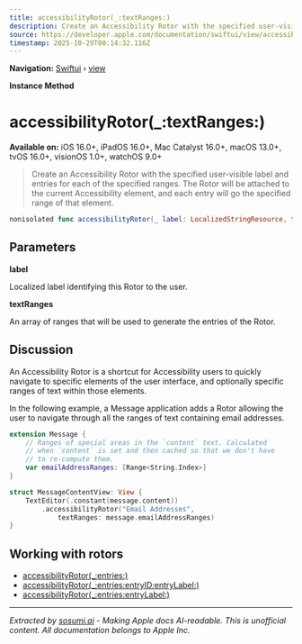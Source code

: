 ```yaml
---
title: accessibilityRotor(_:textRanges:)
description: Create an Accessibility Rotor with the specified user-visible label and entries for each of the specified ranges. The Rotor will be attached to the current Accessibility element, and each entry will go the specified range of that element.
source: https://developer.apple.com/documentation/swiftui/view/accessibilityrotor(_:textranges:)
timestamp: 2025-10-29T00:14:32.116Z
---
```


**Navigation:** [Swiftui](/documentation/swiftui) › [view](/documentation/swiftui/view)

**Instance Method**

# accessibilityRotor(_:textRanges:)

**Available on:** iOS 16.0+, iPadOS 16.0+, Mac Catalyst 16.0+, macOS 13.0+, tvOS 16.0+, visionOS 1.0+, watchOS 9.0+

> Create an Accessibility Rotor with the specified user-visible label and entries for each of the specified ranges. The Rotor will be attached to the current Accessibility element, and each entry will go the specified range of that element.

```swift
nonisolated func accessibilityRotor(_ label: LocalizedStringResource, textRanges: [Range<String.Index>]) -> some View
```

## Parameters

**label**

Localized label identifying this Rotor to the user.



**textRanges**

An array of ranges that will be used to generate the entries of the Rotor.



## Discussion

An Accessibility Rotor is a shortcut for Accessibility users to quickly navigate to specific elements of the user interface, and optionally specific ranges of text within those elements.

In the following example, a Message application adds a Rotor allowing the user to navigate through all the ranges of text containing email addresses.

```swift
extension Message {
    // Ranges of special areas in the `content` text. Calculated
    // when `content` is set and then cached so that we don't have
    // to re-compute them.
    var emailAddressRanges: [Range<String.Index>]
}

struct MessageContentView: View {
    TextEditor(.constant(message.content))
        .accessibilityRotor("Email Addresses",
            textRanges: message.emailAddressRanges)
}
```

## Working with rotors

- [accessibilityRotor(_:entries:)](/documentation/swiftui/view/accessibilityrotor(_:entries:))
- [accessibilityRotor(_:entries:entryID:entryLabel:)](/documentation/swiftui/view/accessibilityrotor(_:entries:entryid:entrylabel:))
- [accessibilityRotor(_:entries:entryLabel:)](/documentation/swiftui/view/accessibilityrotor(_:entries:entrylabel:))

---

*Extracted by [sosumi.ai](https://sosumi.ai) - Making Apple docs AI-readable.*
*This is unofficial content. All documentation belongs to Apple Inc.*

